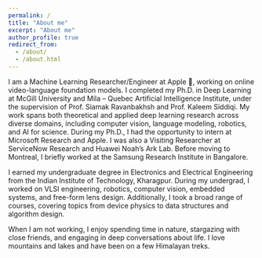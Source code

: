 ```yaml
---
permalink: /
title: "About me"
excerpt: "About me"
author_profile: true
redirect_from: 
  - /about/
  - /about.html
---
```


<head>

<script>var clicky_site_ids = clicky_site_ids || []; clicky_site_ids.push(101296952);</script>
<script async src="//static.getclicky.com/js"></script>

</head>
I am a Machine Learning Researcher/Engineer at Apple , working on online video-language foundation models. I completed my Ph.D. in Deep Learning at McGill University and Mila – Quebec Artificial Intelligence Institute, under the supervision of Prof. Siamak Ravanbakhsh and Prof. Kaleem Siddiqi. My work spans both theoretical and applied deep learning research across diverse domains, including computer vision, language modeling, robotics, and AI for science. During my Ph.D., I had the opportunity to intern at Microsoft Research and Apple. I was also a Visiting Researcher at ServiceNow Research and Huawei Noah’s Ark Lab. Before moving to Montreal, I briefly worked at the Samsung Research Institute in Bangalore.

I earned my undergraduate degree in Electronics and Electrical Engineering from the Indian Institute of Technology, Kharagpur. During my undergrad, I worked on VLSI engineering, robotics, computer vision, embedded systems, and free-form lens design. Additionally, I took a broad range of courses, covering topics from device physics to data structures and algorithm design.

When I am not working, I enjoy spending time in nature, stargazing with close friends, and engaging in deep conversations about life. I love mountains and lakes and have been on a few Himalayan treks.
